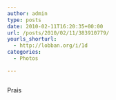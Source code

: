 ```yaml
---
author: admin
type: posts
date: 2010-02-11T16:20:35+00:00
url: /posts/2010/02/11/383910779/
yourls_shorturl:
  - http://lobban.org/i/1d
categories:
  - Photos

---
```

<div class="figure">
  <img src="https://andy.lobban.org/photo/1280/383910779/1/tumblr_kxoqqbuqL51qzrl7b" alt="" />
</div>

Prais